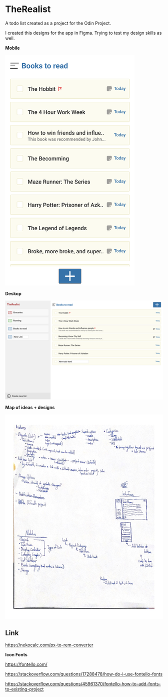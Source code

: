 # TheRealist

A todo list created as a project for the Odin Project. 



I created this designs for the app in Figma. Trying to test my design skills as well.



**Mobile**

![Mobile view](https://github.com/JordanBlount/therealist/blob/main/refs/Books%20-%20Project.png)



**Deskop**

![Desktop View](https://github.com/JordanBlount/therealist/blob/main/refs/Desktop.png)



**Map of ideas + designs**

![Desktop View](https://github.com/JordanBlount/therealist/blob/main/refs/ideas.jpg)



## Link

https://nekocalc.com/px-to-rem-converter



**Icon Fonts**

https://fontello.com/

https://stackoverflow.com/questions/17288478/how-do-i-use-fontello-fonts

https://stackoverflow.com/questions/45961370/fontello-how-to-add-fonts-to-existing-project